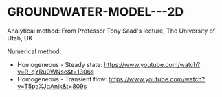 # GROUNDWATER-MODEL---2D
Analytical method: From Professor Tony Saad's lecture, The University of Utah, UK

Numerical method:
+ Homogeneous - Steady state: https://www.youtube.com/watch?v=R_qYRu0WNsc&t=1306s
+ Homogeneous - Transient flow: https://www.youtube.com/watch?v=T5paXJqAnjk&t=809s
